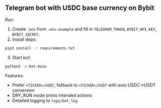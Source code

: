 ## Telegram bot with USDC base currency on Bybit

Run:

1. Create `.env` from `.env.example` and fill in `TELEGRAM_TOKEN`, `BYBIT_API_KEY`, `BYBIT_SECRET`.
2. Install deps:

```bash
pip3 install -r requirements.txt
```

3. Start bot:

```bash
python3 -m bot.main
```

Features:
- Prefer `<TICKER>/USDC`; fallback to `<TICKER>/USDT` with auto USDC→USDT conversion
- DRY_RUN mode prints intended actions
- Detailed logging to `logs/bot.log`
